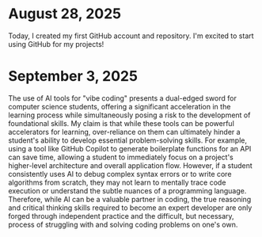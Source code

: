 # August 28, 2025
Today, I created my first GitHub account and repository. I'm excited to start using GitHub for my projects!

# September 3, 2025
The use of AI tools for "vibe coding" presents a dual-edged sword for computer science students, offering a significant acceleration in the learning process while simultaneously posing a risk to the development of foundational skills. My claim is that while these tools can be powerful accelerators for learning, over-reliance on them can ultimately hinder a student's ability to develop essential problem-solving skills. For example, using a tool like GitHub Copilot to generate boilerplate functions for an API can save time, allowing a student to immediately focus on a project's higher-level architecture and overall application flow. However, if a student consistently uses AI to debug complex syntax errors or to write core algorithms from scratch, they may not learn to mentally trace code execution or understand the subtle nuances of a programming language. Therefore, while AI can be a valuable partner in coding, the true reasoning and critical thinking skills required to become an expert developer are only forged through independent practice and the difficult, but necessary, process of struggling with and solving coding problems on one's own.
